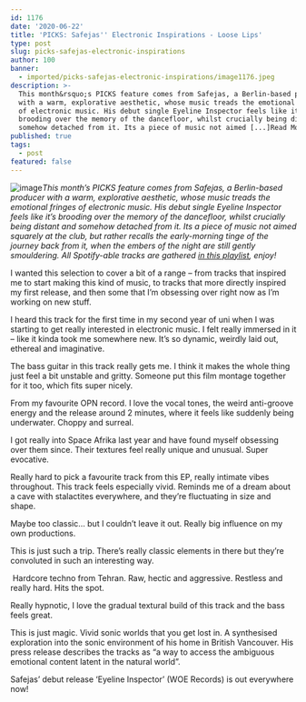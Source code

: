 ```yaml
---
id: 1176
date: '2020-06-22'
title: 'PICKS: Safejas'' Electronic Inspirations - Loose Lips'
type: post
slug: picks-safejas-electronic-inspirations
author: 100
banner:
  - imported/picks-safejas-electronic-inspirations/image1176.jpeg
description: >-
  This month&rsquo;s PICKS feature comes from Safejas, a Berlin-based producer
  with a warm, explorative aesthetic, whose music treads the emotional fringes
  of electronic music. His debut single Eyeline Inspector feels like it&rsquo;s
  brooding over the memory of the dancefloor, whilst crucially being distant and
  somehow detached from it. Its a piece of music not aimed [...]Read More...
published: true
tags:
  - post
featured: false
---
```

![image](../imported/picks-safejas-electronic-inspirations/image1176.jpeg)_This month’s PICKS feature comes from Safejas, a Berlin-based producer with a warm, explorative aesthetic, whose music treads the emotional fringes of electronic music. His debut single Eyeline Inspector feels like it’s brooding over the memory of the dancefloor, whilst crucially being distant and somehow detached from it. Its a piece of music not aimed squarely at the club, but rather recalls the early-morning tinge of the journey back from it, when the embers of the night are still gently smouldering._ _All Spotify-able tracks are gathered_ [_in this playlist_](https://open.spotify.com/playlist/6T3qwYw1AHOCfGf0HYCJ1J?si=-Tmo6UeETaiNbqMLD1lHsg)_, enjoy!_

I wanted this selection to cover a bit of a range – from tracks that inspired me to start making this kind of music, to tracks that more directly inspired my first release, and then some that I’m obsessing over right now as I’m working on new stuff.

I heard this track for the first time in my second year of uni when I was starting to get really interested in electronic music. I felt really immersed in it – like it kinda took me somewhere new. It’s so dynamic, weirdly laid out, ethereal and imaginative.

The bass guitar in this track really gets me. I think it makes the whole thing just feel a bit unstable and gritty. Someone put this film montage together for it too, which fits super nicely. 

From my favourite OPN record. I love the vocal tones, the weird anti-groove energy and the release around 2 minutes, where it feels like suddenly being underwater. Choppy and surreal. 

I got really into Space Afrika last year and have found myself obsessing over them since. Their textures feel really unique and unusual. Super evocative.

Really hard to pick a favourite track from this EP, really intimate vibes throughout. This track feels especially vivid. Reminds me of a dream about a cave with stalactites everywhere, and they’re fluctuating in size and shape. 

Maybe too classic… but I couldn’t leave it out. Really big influence on my own productions.

This is just such a trip. There’s really classic elements in there but they’re convoluted in such an interesting way.

 Hardcore techno from Tehran. Raw, hectic and aggressive. Restless and really hard. Hits the spot.

Really hypnotic, I love the gradual textural build of this track and the bass feels great.

This is just magic. Vivid sonic worlds that you get lost in. A synthesised exploration into the sonic environment of his home in British Vancouver. His press release describes the tracks as “a way to access the ambiguous emotional content latent in the natural world”.

Safejas’ debut release ‘Eyeline Inspector’ (WOE Records) is out everywhere now!